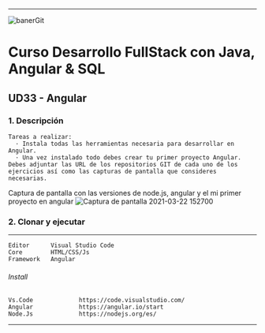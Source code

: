 ***
![banerGit](https://user-images.githubusercontent.com/22893383/107159880-121e0b80-6993-11eb-92e3-1efd1d8f4dba.PNG)

# Curso Desarrollo FullStack con Java, Angular & SQL

## UD33 - Angular


### 1. Descripción
```
Tareas a realizar:
  · Instala todas las herramientas necesaria para desarrollar en Angular. 
  · Una vez instalado todo debes crear tu primer proyecto Angular.
Debes adjuntar las URL de los repositorios GIT de cada uno de los ejercicios así como las capturas de pantalla que consideres necesarias.
``` 

Captura de pantalla con las versiones de node.js, angular y el mi primer proyecto en angular
![Captura de pantalla 2021-03-22 152700](https://user-images.githubusercontent.com/22893383/112006439-fd9d6900-8b23-11eb-9eed-6c5fcf82db52.png)



### 2. Clonar y ejecutar
***
```
Editor      Visual Studio Code
Core        HTML/CSS/Js   
Framework   Angular
```

###### Install
```
Vs.Code	            https://code.visualstudio.com/    
Angular             https://angular.io/start
Node.Js             https://nodejs.org/es/
```

***
